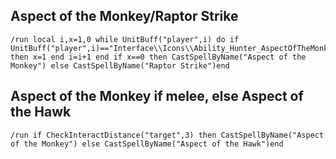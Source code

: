 ## Aspect of the Monkey/Raptor Strike
```
/run local i,x=1,0 while UnitBuff("player",i) do if UnitBuff("player",i)=="Interface\\Icons\\Ability_Hunter_AspectOfTheMonkey" then x=1 end i=i+1 end if x==0 then CastSpellByName("Aspect of the Monkey") else CastSpellByName("Raptor Strike")end
```
 

## Aspect of the Monkey if melee, else Aspect of the Hawk
```
/run if CheckInteractDistance("target",3) then CastSpellByName("Aspect of the Monkey") else CastSpellByName("Aspect of the Hawk")end
```